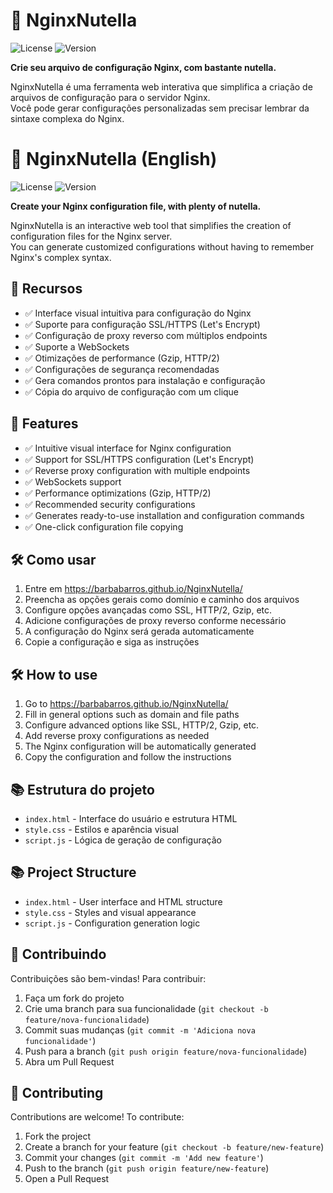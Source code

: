 # 🍫 NginxNutella

![License](https://img.shields.io/badge/license-MIT-blue.svg)
![Version](https://img.shields.io/badge/version-1.0.0-green.svg)

**Crie seu arquivo de configuração Nginx, com bastante nutella.**

NginxNutella é uma ferramenta web interativa que simplifica a criação de arquivos de configuração para o servidor Nginx.  
Você pode gerar configurações personalizadas sem precisar lembrar da sintaxe complexa do Nginx.

# 🍫 NginxNutella (English)

![License](https://img.shields.io/badge/license-MIT-blue.svg)
![Version](https://img.shields.io/badge/version-1.0.0-green.svg)

**Create your Nginx configuration file, with plenty of nutella.**

NginxNutella is an interactive web tool that simplifies the creation of configuration files for the Nginx server.  
You can generate customized configurations without having to remember Nginx's complex syntax.

## 🚀 Recursos

- ✅ Interface visual intuitiva para configuração do Nginx
- ✅ Suporte para configuração SSL/HTTPS (Let's Encrypt)
- ✅ Configuração de proxy reverso com múltiplos endpoints
- ✅ Suporte a WebSockets
- ✅ Otimizações de performance (Gzip, HTTP/2)
- ✅ Configurações de segurança recomendadas
- ✅ Gera comandos prontos para instalação e configuração
- ✅ Cópia do arquivo de configuração com um clique

## 🚀 Features

- ✅ Intuitive visual interface for Nginx configuration
- ✅ Support for SSL/HTTPS configuration (Let's Encrypt)
- ✅ Reverse proxy configuration with multiple endpoints
- ✅ WebSockets support
- ✅ Performance optimizations (Gzip, HTTP/2)
- ✅ Recommended security configurations
- ✅ Generates ready-to-use installation and configuration commands
- ✅ One-click configuration file copying

## 🛠️ Como usar

1. Entre em https://barbabarros.github.io/NginxNutella/
2. Preencha as opções gerais como domínio e caminho dos arquivos
3. Configure opções avançadas como SSL, HTTP/2, Gzip, etc.
4. Adicione configurações de proxy reverso conforme necessário
5. A configuração do Nginx será gerada automaticamente
6. Copie a configuração e siga as instruções

## 🛠️ How to use

1. Go to https://barbabarros.github.io/NginxNutella/
2. Fill in general options such as domain and file paths
3. Configure advanced options like SSL, HTTP/2, Gzip, etc.
4. Add reverse proxy configurations as needed
5. The Nginx configuration will be automatically generated
6. Copy the configuration and follow the instructions

## 📚 Estrutura do projeto

- `index.html` - Interface do usuário e estrutura HTML
- `style.css` - Estilos e aparência visual
- `script.js` - Lógica de geração de configuração

## 📚 Project Structure

- `index.html` - User interface and HTML structure
- `style.css` - Styles and visual appearance
- `script.js` - Configuration generation logic

## 🤝 Contribuindo

Contribuições são bem-vindas! Para contribuir:

1. Faça um fork do projeto
2. Crie uma branch para sua funcionalidade (`git checkout -b feature/nova-funcionalidade`)
3. Commit suas mudanças (`git commit -m 'Adiciona nova funcionalidade'`)
4. Push para a branch (`git push origin feature/nova-funcionalidade`)
5. Abra um Pull Request

## 🤝 Contributing

Contributions are welcome! To contribute:

1. Fork the project
2. Create a branch for your feature (`git checkout -b feature/new-feature`)
3. Commit your changes (`git commit -m 'Add new feature'`)
4. Push to the branch (`git push origin feature/new-feature`)
5. Open a Pull Request